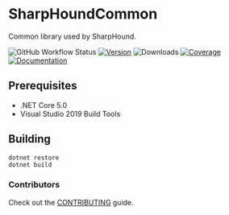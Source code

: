 # SharpHoundCommon
Common library used by SharpHound. 

![GitHub Workflow Status](https://img.shields.io/github/workflow/status/BloodHoundAD/SharpHoundCommon/Build)
[![Version](https://img.shields.io/nuget/v/SharpHoundCommon?label=version&logo=nuget)](https://www.nuget.org/packages/SharpHoundCommon)
![Downloads](https://img.shields.io/nuget/dt/SharpHoundCommon)
[![Coverage](https://bloodhoundad.github.io/SharpHoundCommon/coverage/report/badge_combined.svg)](https://bloodhoundad.github.io/SharpHoundCommon/coverage/report/index.html)
[![Documentation](https://img.shields.io/static/v1?label=&message=documentation&color=blue)](https://bloodhoundad.github.io/SharpHoundCommon/index.html)

## Prerequisites
* .NET Core 5.0
* Visual Studio 2019 Build Tools

## Building

```
dotnet restore
dotnet build
```

### Contributors

Check out the [CONTRIBUTING](./CONTRIBUTING.md) guide.
